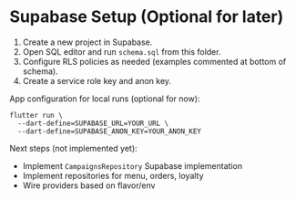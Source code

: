 # Supabase Setup (Optional for later)

1. Create a new project in Supabase.
2. Open SQL editor and run `schema.sql` from this folder.
3. Configure RLS policies as needed (examples commented at bottom of schema).
4. Create a service role key and anon key.

App configuration for local runs (optional for now):

```
flutter run \
  --dart-define=SUPABASE_URL=YOUR_URL \
  --dart-define=SUPABASE_ANON_KEY=YOUR_ANON_KEY
```

Next steps (not implemented yet):
- Implement `CampaignsRepository` Supabase implementation
- Implement repositories for menu, orders, loyalty
- Wire providers based on flavor/env

